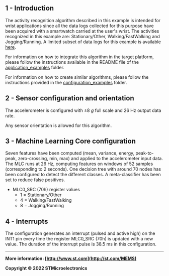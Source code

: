 ## 1 - Introduction

The activity recognition algorithm described in this example is intended for wrist applications since all the data logs collected for this purpose have been acquired with a smartwatch carried at the user's wrist.
The activities recognized in this example are: Stationary/Other, Walking/FastWalking and Jogging/Running.
A limited subset of data logs for this example is available [here](./datalogs/).

For information on how to integrate this algorithm in the target platform, please follow the instructions available in the README file of the [application_examples]( https://github.com/STMicroelectronics/STMems_Machine_Learning_Core/tree/master/application_examples ) folder.

For information on how to create similar algorithms, please follow the instructions provided in the [configuration_examples]( https://github.com/STMicroelectronics/STMems_Machine_Learning_Core/tree/master/configuration_examples ) folder.


## 2 - Sensor configuration and orientation

The accelerometer is configured with ±8 *g* full scale and 26 Hz output data rate.

Any sensor orientation is allowed for this algorithm.


## 3 - Machine Learning Core configuration

Seven features have been computed (mean, variance, energy, peak-to-peak, zero-crossing, min, max) and applied to the accelerometer input data.
The MLC runs at 26 Hz, computing features on windows of 52 samples (corresponding to 2 seconds).
One decision tree with around 70 nodes has been configured to detect the different classes.
A meta-classifier has been set to reduce false positives.

- MLC0_SRC (70h) register values
  - 1 = Stationary/Other
  - 4 = Walking/FastWalking
  - 8 = Jogging/Running


## 4 - Interrupts

The configuration generates an interrupt (pulsed and active high) on the INT1 pin every time the register MLC0_SRC (70h) is updated with a new value. The duration of the interrupt pulse is 38.5 ms in this configuration.

------

**More information: [http://www.st.com](http://st.com/MEMS)**

**Copyright © 2022 STMicroelectronics**
